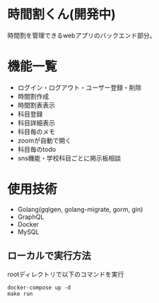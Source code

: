 # 時間割くん(開発中)
時間割を管理できるwebアプリのバックエンド部分。

# 機能一覧
- ログイン・ログアウト・ユーザー登録・削除
- 時間割作成
- 時間割表表示
- 科目登録
- 科目詳細表示
- 科目毎のメモ
- zoomが自動で開く
- 科目毎のtodo
- sns機能・学校科目ごとに掲示板相談

# 使用技術
- Golang(gqlgen, golang-migrate, gorm, gin)
- GraphQL
- Docker
- MySQL


## ローカルで実行方法
rootディレクトリで以下のコマンドを実行
```
docker-compose up -d
make run
```